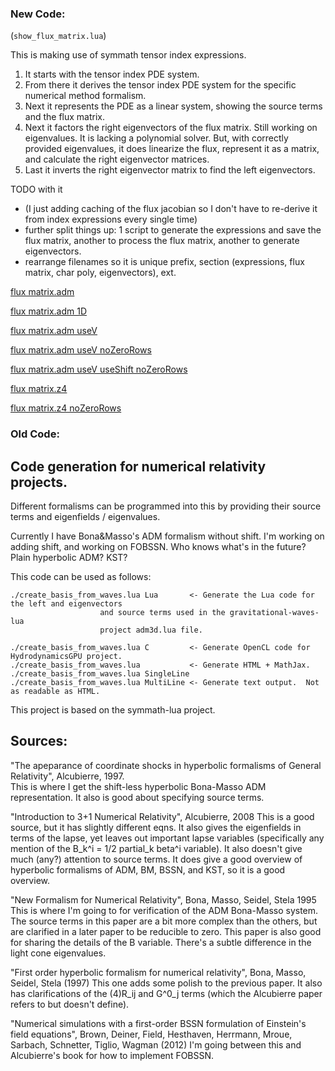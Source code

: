 ### New Code:
(`show_flux_matrix.lua`)


This is making use of symmath tensor index expressions.
1) It starts with the tensor index PDE system.  
2) From there it derives the tensor index PDE system for the specific numerical method formalism.
3) Next it represents the PDE as a linear system, showing the source terms and the flux matrix.
4) Next it factors the right eigenvectors of the flux matrix. Still working on eigenvalues. It is lacking a polynomial solver. But, with correctly provided eigenvalues, it does linearize the flux, represent it as a matrix, and calculate the right eigenvector matrices.
5) Last it inverts the right eigenvector matrix to find the left eigenvectors.

TODO with it
- (I just adding caching of the flux jacobian so I don't have to re-derive it from index expressions every single time)
- further split things up: 1 script to generate the expressions and save the flux matrix, another to process the flux matrix, another to generate eigenvectors.
- rearrange filenames so it is unique prefix, section (expressions, flux matrix, char poly, eigenvectors), ext.


[flux matrix.adm](https://thenumbernine.github.io/numrel-codegen/flux_matrix_output/flux_matrix.adm.html)

[flux matrix.adm 1D](https://thenumbernine.github.io/numrel-codegen/flux_matrix_output/flux_matrix.adm_1D.html)

[flux matrix.adm useV](https://thenumbernine.github.io/numrel-codegen/flux_matrix_output/flux_matrix.adm_useV.html)

[flux matrix.adm useV noZeroRows](https://thenumbernine.github.io/numrel-codegen/flux_matrix_output/flux_matrix.adm_useV_noZeroRows.html)

[flux matrix.adm useV useShift noZeroRows](https://thenumbernine.github.io/numrel-codegen/flux_matrix_output/flux_matrix.adm_useV_useShift_noZeroRows.html)

[flux matrix.z4](https://thenumbernine.github.io/numrel-codegen/flux_matrix_output/flux_matrix.z4.html)

[flux matrix.z4 noZeroRows](https://thenumbernine.github.io/numrel-codegen/flux_matrix_output/flux_matrix.z4_noZeroRows.html)


### Old Code:


## Code generation for numerical relativity projects.

Different formalisms can be programmed into this by providing their source
terms and eigenfields / eigenvalues.

Currently I have Bona&Masso's ADM formalism without shift.  I'm working on
adding shift, and working on FOBSSN.
Who knows what's in the future?  Plain hyperbolic ADM?  KST?

This code can be used as follows:

	./create_basis_from_waves.lua Lua		<- Generate the Lua code for the left and eigenvectors
						and source terms used in the gravitational-waves-lua
						project adm3d.lua file.

	./create_basis_from_waves.lua C			<- Generate OpenCL code for HydrodynamicsGPU project.
	./create_basis_from_waves.lua			<- Generate HTML + MathJax.
	./create_basis_from_waves.lua SingleLine
	./create_basis_from_waves.lua MultiLine <- Generate text output.  Not as readable as HTML.

This project is based on the symmath-lua project.

## Sources:

"The apeparance of coordinate shocks in hyperbolic formalisms of General
Relativity", Alcubierre, 1997.		
	This is where I get the shift-less hyperbolic Bona-Masso ADM representation.
	It also is good about specifying source terms.

"Introduction to 3+1 Numerical Relativity", Alcubierre, 2008
	This is a good source, but it has slightly different eqns.  It also gives the
	eigenfields in terms of the lapse, yet leaves out important lapse variables
	(specifically any mention of the B_k^i = 1/2 partial_k beta^i variable).  It
	also doesn't give much (any?) attention to source terms.
	It does give a good overview of hyperbolic formalisms of ADM, BM, BSSN, and
	KST, so it is a good overview.

"New Formalism for Numerical Relativity", Bona, Masso, Seidel, Stela 1995
	This is where I'm going to for verification of the ADM Bona-Masso system.
	The source terms in this paper are a bit more complex than the others,
	but are clarified in a later paper to be reducible to zero.
	This paper is also good for sharing the details of the B variable.
	There's a subtle difference in the light cone eigenvalues.

"First order hyperbolic formalism for numerical relativity", Bona, Masso,
Seidel, Stela (1997)
	This one adds some polish to the previous paper. It also has clarifications
	of the (4)R_ij and G^0_j terms (which the Alcubierre paper refers to but
	doesn't define).

"Numerical simulations with a first-order BSSN formulation of Einstein's field
equations", Brown, Deiner, Field, Hesthaven, Herrmann, Mroue, Sarbach,
Schnetter, Tiglio, Wagman (2012)
	I'm going between this and Alcubierre's book for how to implement FOBSSN.
